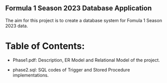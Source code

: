 ## Formula 1 Season 2023 Database Application
The aim for this project is to create a database system for Fomula 1 Season 2023 data. 
# Table of Contents:
- Phase1.pdf: Description, ER Model and Relational Model of the project.

- phase2.sql: SQL codes of Trigger and Stored Procedure implementations.

